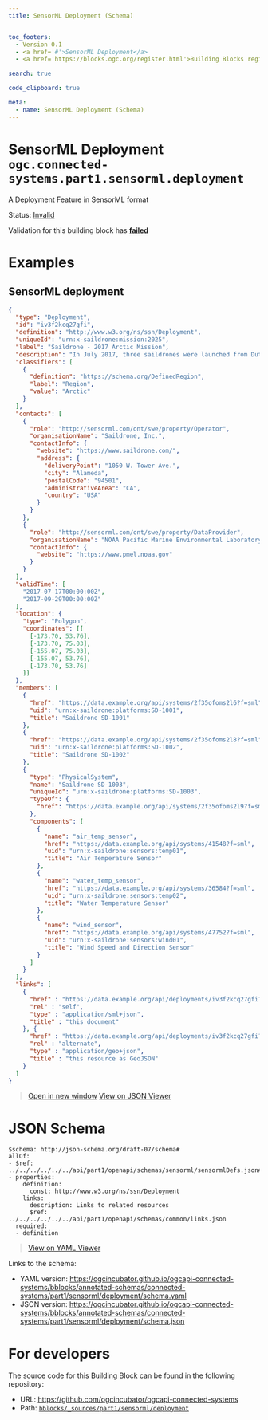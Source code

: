 ```yaml
---
title: SensorML Deployment (Schema)


toc_footers:
  - Version 0.1
  - <a href='#'>SensorML Deployment</a>
  - <a href='https://blocks.ogc.org/register.html'>Building Blocks register</a>

search: true

code_clipboard: true

meta:
  - name: SensorML Deployment (Schema)
---
```



# SensorML Deployment `ogc.connected-systems.part1.sensorml.deployment`

A Deployment Feature in SensorML format

<p class="status">
    <span data-rainbow-uri="http://www.opengis.net/def/status">Status</span>:
    <a href="http://www.opengis.net/def/status/invalid" target="_blank" data-rainbow-uri>Invalid</a>
</p>

<aside class="warning">
Validation for this building block has <strong><a href="https://github.com/ogcincubator/ogcapi-connected-systems/blob/master/bblocks/tests/connected-systems/part1/sensorml/deployment/" target="_blank">failed</a></strong>
</aside>

# Examples

## SensorML deployment



```json
{
  "type": "Deployment",
  "id": "iv3f2kcq27gfi",
  "definition": "http://www.w3.org/ns/ssn/Deployment",
  "uniqueId": "urn:x-saildrone:mission:2025",
  "label": "Saildrone - 2017 Arctic Mission",
  "description": "In July 2017, three saildrones were launched from Dutch Harbor, Alaska, in partnership with NOAA Research...",
  "classifiers": [
    {
      "definition": "https://schema.org/DefinedRegion",
      "label": "Region",
      "value": "Arctic"
    }
  ],
  "contacts": [
    {
      "role": "http://sensorml.com/ont/swe/property/Operator",
      "organisationName": "Saildrone, Inc.",
      "contactInfo": {
        "website": "https://www.saildrone.com/",
        "address": {
          "deliveryPoint": "1050 W. Tower Ave.",
          "city": "Alameda",
          "postalCode": "94501",
          "administrativeArea": "CA",
          "country": "USA"
        }
      }
    },
    {
      "role": "http://sensorml.com/ont/swe/property/DataProvider",
      "organisationName": "NOAA Pacific Marine Environmental Laboratory (PMEL)",
      "contactInfo": {
        "website": "https://www.pmel.noaa.gov"
      }
    }
  ],
  "validTime": [
    "2017-07-17T00:00:00Z",
    "2017-09-29T00:00:00Z"
  ],
  "location": {
    "type": "Polygon",
    "coordinates": [[
      [-173.70, 53.76],
      [-173.70, 75.03],
      [-155.07, 75.03],
      [-155.07, 53.76],
      [-173.70, 53.76]
    ]]
  },
  "members": [
    {
      "href": "https://data.example.org/api/systems/2f35ofoms2l6?f=sml",
      "uid": "urn:x-saildrone:platforms:SD-1001",
      "title": "Saildrone SD-1001"
    },
    {
      "href": "https://data.example.org/api/systems/2f35ofoms2l8?f=sml",
      "uid": "urn:x-saildrone:platforms:SD-1002",
      "title": "Saildrone SD-1002"
    },
    {
      "type": "PhysicalSystem",
      "name": "Saildrone SD-1003",
      "uniqueId": "urn:x-saildrone:platforms:SD-1003",
      "typeOf": {
        "href": "https://data.example.org/api/systems/2f35ofoms2l9?f=sml"
      },
      "components": [
        {
          "name": "air_temp_sensor",
          "href": "https://data.example.org/api/systems/41548?f=sml",
          "uid": "urn:x-saildrone:sensors:temp01",
          "title": "Air Temperature Sensor"
        },
        {
          "name": "water_temp_sensor",
          "href": "https://data.example.org/api/systems/36584?f=sml",
          "uid": "urn:x-saildrone:sensors:temp02",
          "title": "Water Temperature Sensor"
        },
        {
          "name": "wind_sensor",
          "href": "https://data.example.org/api/systems/47752?f=sml",
          "uid": "urn:x-saildrone:sensors:wind01",
          "title": "Wind Speed and Direction Sensor"
        }
      ]
    }
  ],
  "links": [
    {
      "href" : "https://data.example.org/api/deployments/iv3f2kcq27gfi?f=sml",
      "rel" : "self",
      "type" : "application/sml+json",
      "title" : "this document"
    }, {
      "href" : "https://data.example.org/api/deployments/iv3f2kcq27gfi?f=json",
      "rel" : "alternate",
      "type" : "application/geo+json",
      "title" : "this resource as GeoJSON"
    }
  ]
}
```

<blockquote class="lang-specific json">
  <p class="example-links">
    <a target="_blank" href="https://ogcincubator.github.io/ogcapi-connected-systems/bblocks/tests/connected-systems/part1/sensorml/deployment/example_1_1.json">Open in new window</a>
    <a target="_blank" href="https://avillar.github.io/TreedocViewer/?dataParser=json&amp;dataUrl=https%3A%2F%2Fogcincubator.github.io%2Fogcapi-connected-systems%2Fbblocks%2Ftests%2Fconnected-systems%2Fpart1%2Fsensorml%2Fdeployment%2Fexample_1_1.json&amp;expand=2&amp;option=%7B%22showTable%22%3A+false%7D">View on JSON Viewer</a></p>
</blockquote>



# JSON Schema

```yaml--schema
$schema: http://json-schema.org/draft-07/schema#
allOf:
- $ref: ../../../../../../api/part1/openapi/schemas/sensorml/sensormlDefs.json#/definitions/Deployment
- properties:
    definition:
      const: http://www.w3.org/ns/ssn/Deployment
    links:
      description: Links to related resources
      $ref: ../../../../../../api/part1/openapi/schemas/common/links.json
  required:
  - definition

```

> <a target="_blank" href="https://avillar.github.io/TreedocViewer/?dataParser=yaml&amp;dataUrl=https%3A%2F%2Fogcincubator.github.io%2Fogcapi-connected-systems%2Fbblocks%2Fannotated-schemas%2Fconnected-systems%2Fpart1%2Fsensorml%2Fdeployment%2Fschema.yaml&amp;expand=2&amp;option=%7B%22showTable%22%3A+false%7D">View on YAML Viewer</a>

Links to the schema:

* YAML version: <a href="https://ogcincubator.github.io/ogcapi-connected-systems/bblocks/annotated-schemas/connected-systems/part1/sensorml/deployment/schema.yaml" target="_blank">https://ogcincubator.github.io/ogcapi-connected-systems/bblocks/annotated-schemas/connected-systems/part1/sensorml/deployment/schema.yaml</a>
* JSON version: <a href="https://ogcincubator.github.io/ogcapi-connected-systems/bblocks/annotated-schemas/connected-systems/part1/sensorml/deployment/schema.json" target="_blank">https://ogcincubator.github.io/ogcapi-connected-systems/bblocks/annotated-schemas/connected-systems/part1/sensorml/deployment/schema.json</a>

# For developers

The source code for this Building Block can be found in the following repository:

* URL: <a href="https://github.com/ogcincubator/ogcapi-connected-systems" target="_blank">https://github.com/ogcincubator/ogcapi-connected-systems</a>
* Path:
<code><a href="https://github.com/ogcincubator/ogcapi-connected-systems/blob/HEAD/bblocks/_sources/part1/sensorml/deployment" target="_blank">bblocks/_sources/part1/sensorml/deployment</a></code>

